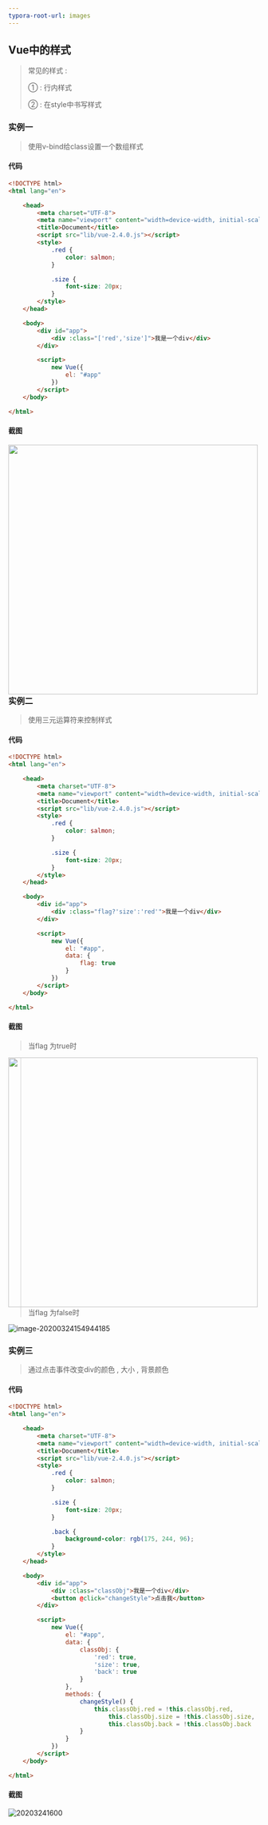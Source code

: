 ```yaml
---
typora-root-url: images
---
```


## Vue中的样式

> 常见的样式 : 
>
> ① : 行内样式
>
> ② : 在style中书写样式

### 实例一 

> 使用v-bind给class设置一个数组样式

#### 代码

```html
<!DOCTYPE html>
<html lang="en">

    <head>
        <meta charset="UTF-8">
        <meta name="viewport" content="width=device-width, initial-scale=1.0">
        <title>Document</title>
        <script src="lib/vue-2.4.0.js"></script>
        <style>
            .red {
                color: salmon;
            }

            .size {
                font-size: 20px;
            }
        </style>
    </head>

    <body>
        <div id="app">
            <div :class="['red','size']">我是一个div</div>
        </div>

        <script>
            new Vue({
                el: "#app"
            })
        </script>
    </body>

</html>
```

#### 截图

<img src="/image-20200324154357773.png" style="float:left; width:500px"/>



### 实例二

> 使用三元运算符来控制样式

#### 代码

```html
<!DOCTYPE html>
<html lang="en">

    <head>
        <meta charset="UTF-8">
        <meta name="viewport" content="width=device-width, initial-scale=1.0">
        <title>Document</title>
        <script src="lib/vue-2.4.0.js"></script>
        <style>
            .red {
                color: salmon;
            }

            .size {
                font-size: 20px;
            }
        </style>
    </head>

    <body>
        <div id="app">
            <div :class="flag?'size':'red'">我是一个div</div>
        </div>

        <script>
            new Vue({
                el: "#app",
                data: {
                    flag: true
                }
            })
        </script>
    </body>

</html>
```

#### 截图

> 当flag 为true时

<img src="/image-20200324154816642.png" style="float:left; width:500px"/>

> 当flag 为false时

![image-20200324154944185](/image-20200324154944185.png)



### 实例三

> 通过点击事件改变div的颜色 , 大小 , 背景颜色

#### 代码

```html
<!DOCTYPE html>
<html lang="en">

    <head>
        <meta charset="UTF-8">
        <meta name="viewport" content="width=device-width, initial-scale=1.0">
        <title>Document</title>
        <script src="lib/vue-2.4.0.js"></script>
        <style>
            .red {
                color: salmon;
            }

            .size {
                font-size: 20px;
            }

            .back {
                background-color: rgb(175, 244, 96);
            }
        </style>
    </head>

    <body>
        <div id="app">
            <div :class="classObj">我是一个div</div>
            <button @click="changeStyle">点击我</button>
        </div>

        <script>
            new Vue({
                el: "#app",
                data: {
                    classObj: {
                        'red': true,
                        'size': true,
                        'back': true
                    }
                },
                methods: {
                    changeStyle() {
                        this.classObj.red = !this.classObj.red,
                            this.classObj.size = !this.classObj.size,
                            this.classObj.back = !this.classObj.back
                    }
                }
            })
        </script>
    </body>

</html>
```

#### 截图

![20203241600](/20203241600.gif)